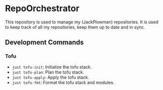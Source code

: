 # RepoOrchestrator

This repository is used to manage my (JackPlowman) repositories. It is used to keep track of all my repositories, keep them up to date and in sync.

## Development Commands

### Tofu

- `just tofu-init`: Initialize the tofu stack.
- `just tofu-plan`: Plan the tofu stack.
- `just tofu-apply`: Apply the tofu stack.
- `just tofu-fmt`: Format the tofu stack and modules.
